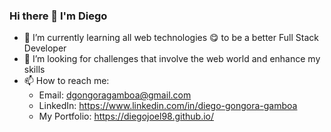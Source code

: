 ### Hi there 👋 I'm Diego

<!--- 🔭 I’m currently working on ...-->
<!--- 🤔 I’m looking for help with ...-->
<!--- 💬 Ask me about ... -->
- 🌱 I’m currently learning all web technologies 😋 to be a better Full Stack Developer
- 👯 I’m looking for challenges that involve the web world and enhance my skills
- 📫 How to reach me:
  - Email: dgongoragamboa@gmail.com
  - LinkedIn: https://www.linkedin.com/in/diego-gongora-gamboa
  - My Portfolio: https://diegojoel98.github.io/
<!--- 😄 Pronouns: ...-->
<!--- ⚡ Fun fact: ...-->


